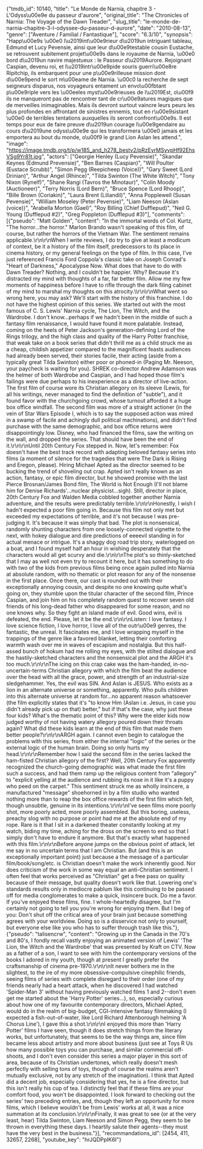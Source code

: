{"tmdb_id": 10140, "title": "Le Monde de Narnia, chapitre 3 - L'Odyss\u00e9e du passeur d'aurore", "original_title": "The Chronicles of Narnia: The Voyage of the Dawn Treader", "slug_title": "le-monde-de-narnia-chapitre-3-l-odyssee-du-passeur-d-aurore", "date": "2010-08-13", "genre": ["Aventure / Familial / Fantastique"], "score": "6.3/10", "synopsis": "Happ\u00e9s \u00e0 l\u2019int\u00e9rieur d\u2019un intriguant tableau, Edmund et Lucy Pevensie, ainsi que leur d\u00e9testable cousin Eustache, se retrouvent subitement projet\u00e9s dans le royaume de Narnia, \u00e0 bord d\u2019un navire majestueux : le Passeur d\u2019Aurore. Rejoignant Caspian, devenu roi, et l\u2019intr\u00e9pide souris guerri\u00e8re Ripitchip, ils embarquent pour une p\u00e9rilleuse mission dont d\u00e9pend le sort m\u00eame de Narnia. \u00c0 la recherche de sept seigneurs disparus, nos voyageurs entament un envo\u00fbtant p\u00e9riple vers les \u00eeles myst\u00e9rieuses de l\u2019Est, o\u00f9 ils ne manqueront pas de rencontrer tant de cr\u00e9atures magiques que de merveilles inimaginables. Mais ils devront surtout vaincre leurs peurs les plus profondes en affrontant de sinistres ennemis, tout en r\u00e9sistant \u00e0 de terribles tentations auxquelles ils seront confront\u00e9s. Il est temps pour eux de faire preuve d\u2019un courage l\u00e9gendaire au cours d\u2019une odyss\u00e9e qui les transformera \u00e0 jamais et les emportera au bout du monde, o\u00f9 le grand Lion Aslan les attend.", "image": "https://image.tmdb.org/t/p/w185_and_h278_bestv2/pRzEyrMSyvpHf92EhsVSg9Yr81t.jpg", "actors": ["Georgie Henley (Lucy Pevensie)", "Skandar Keynes (Edmund Prevensie)", "Ben Barnes (Caspian)", "Will Poulter (Eustace Scrubb)", "Simon Pegg (Reepicheep (Voice))", "Gary Sweet (Lord Drinian)", "Arthur Angel (Rhince)", "Tilda Swinton (The White Witch)", "Tony Nixon (Rynelf)", "Shane Rangi (Tavros the Minotaur)", "Colin Moody (Auctioneer)", "Terry Norris (Lord Bern)", "Bruce Spence (Lord Rhoop)", "Bille Brown (Coriakin)", "Laura Brent (Liliandil)", "Anna Popplewell (Susan Pevensie)", "William Moseley (Peter Pevensie)", "Liam Neeson (Aslan (voice))", "Arabella Morton (Gael)", "Roy Billing (Chief Dufflepud)", "Neil G. Young (Dufflepud #2)", "Greg Poppleton (Dufflepud #3)"], "comments": [{"pseudo": "Matt Golden", "content": "In the immortal words of Col. Kurtz, \"The horror...the horror.\" Marlon Brando wasn't speaking of this film, of course, but rather the horrors of the Vietnam War. The sentiment remains applicable.\r\n\r\nWhen I write reviews, I do try to give at least a modicum of context, be it a history of the film itself, predecessors to its place in cinema history, or my general feelings on the type of film. In this case, I've just referenced Francis Ford Coppola's classic take on Joseph Conrad's \"Heart of Darkness,\" Apocalypse Now. What does that have to do with Dawn Treader? Nothing, and I couldn't be happier. Why? Because it's distracted my mind with thoughts of a far, far better film. Allow me my few moments of happiness before I have to rifle through the dark filing cabinet of my mind to marshal my thoughts on this atrocity.\\\r\n\r\nWhat went so wrong here, you may ask? We'll start with the history of this franchise. I do not have the highest opinion of this series. We started out with the most famous of C. S. Lewis' Narnia cycle, The Lion, The Witch, and the Wardrobe. I don't know...perhaps if we hadn't been in the middle of such a fantasy film renaissance, I would have found it more palatable. Instead, coming on the heels of Peter Jackson's generation-defining Lord of the Rings trilogy, and the high class and quality of the Harry Potter franchise, that weak take on a book series that didn't thrill me as a child struck me as a cheap, childish appetizer compared to the magnificent feasts audiences had already been served, their stories facile, their acting (aside from a typically great Tilda Swinton) either poor or phoned-in (Paging Mr. Neeson, your paycheck is waiting for you). SHREK co-director Andrew Adamson was the helmer of both Wardrobe and Caspian, and I had hoped those film's failings were due perhaps to his inexperience as a director of live-action. The first film of course wore its Christian allegory on its sleeve (Lewis, for all his writings, never managed to find the definition of \"subtle\"), and it found favor with the churchgoing crowd, whose turnout afforded it a huge box office windfall. The second film was more of a straight actioner (in the vein of Star Wars Episode I, which is to say the supposed action was mired in a swamp of facile and achingly dull political machinations), and didn't find purchase with the same demographic, and box office returns were disappointingly low. Disney, who had financed the films, saw the writing on the wall, and dropped the series. That should have been the end of it.\r\n\r\nUntil 20th Century Fox stepped in. Now, let's remember: Fox doesn't have the best track record with adapting beloved fantasy series into films (a moment of silence for the tragedies that were The Dark is Rising and Eregon, please). Hiring Michael Apted as the director seemed to be bucking the trend of shoveling out crap. Apted isn't really known as an action, fantasy, or epic film director, but he showed promise with the last Pierce Brosnan/James Bond film, The World is Not Enough (I'll not blame him for Denise Richards'...nuclear physicist...sigh). Still, director in place, 20th Century Fox and Walden Media cobbled together another Narnia adventure, and the results were predictably terrible.\r\n\r\nHonestly, I wish I hadn't expected a poor film going in. Because this film not only met but exceeded my expectations of terrible, and it's not because I was pre-judging it. It's because it was simply that bad. The plot is nonsensical, randomly shunting characters from one loosely-connected vignette to the next, with hokey dialogue and dire predictions of eeeevil standing in for actual menace or intrigue. It's a shaggy dog road trip story, waterlogged on a boat, and I found myself half an hour in wishing desperately that the characters would all get scurvy and die.\r\n\r\nThe plot's so thinly-sketched that I may as well not even try to recount it here, but it has something to do with two of the kids from previous films being once again pulled into Narnia at absolute random, with no thematic or plot reason for any of the nonsense in the first place. Once there, our cast is rounded out with their exceptionally annoying cousin, and despite no one knowing quite what's going on, they stumble upon the titular character of the second film, Prince Caspian, and join him on his completely random quest to recover seven old friends of his long-dead father who disappeared for some reason, and no one knows why. So they fight an island made of evil. Good wins, evil is defeated, the end. Please, let it be the end.\r\n\r\nListen: I love fantasy. I love science fiction, I love horror, I love all of the outr\u00e9 genres, the fantastic, the unreal. It fascinates me, and I love wrapping myself in the trappings of the genre like a favored blanket, letting their comforting warmth wash over me in waves of escapism and nostalgia. But this half-assed bunch of hokum had me rolling my eyes, with the stilted dialogue and the hastily-sketched characters and the nonsensical plot and the ARGH it's too much.\r\n\r\nThe icing on this crap cake was the ham-handed, in-no-uncertain-terms Christian allegory with which the film beat the audience over the head with all the grace, power, and strength of an industrial-size sledgehammer. Yes, the evil was SIN. And Aslan is JESUS. Who exists as a lion in an alternate universe or something, apparently. Who pulls children into this alternate universe at random for...no apparent reason whatsoever (the film explicitly states that it's \"to know Him (Aslan i.e. Jesus, in case you didn't already pick up on that) better,\" but if that's the case, why just these four kids? What's the thematic point of this? Why were the elder kids now judged worthy of not having watery allegory poured down their throats again? What did these kids learn at the end of this film that made them better people?\r\n\r\nARGH again. I cannot even begin to catalogue the problems with this series, from either the internal \"logic\" of the series or the external logic of the human brain. Doing so only hurts my head.\r\n\r\nRemember how I said the second film in the series lacked the ham-fisted Christian allegory of the first? Well, 20th Century Fox apparently recognized the church-going demographic was what made the first film such a success, and had them ramp up the religious content from \"allegory\" to \"explicit yelling at the audience and rubbing its nose in it like it's a puppy who peed on the carpet.\" This sentiment struck me as wholly insincere, a manufactured \"message\" shoehorned in by a film studio who wanted nothing more than to reap the box office rewards of the first film which felt, though unsubtle, genuine in its intentions.\r\n\r\nI've seen films more poorly shot, more poorly acted, more poorly assembled. But this boring, useless, preachy slog with no purpose or point had me at the absolute end of my rope. Rare is it that I sit in a darkened theater constantly looking at my watch, biding my time, aching for the dross on the screen to end so that I simply don't have to endure it anymore. But that's exactly what happened with this film.\r\n\r\nBefore anyone jumps on the obvious point of attack, let me say in no uncertain terms that I am Christian. But (and this is an exceptionally important point) just because a the message of a particular film/book/song/etc. is Christian doesn't make the work inherently good. Nor does criticism of the work in some way equal an anti-Christian sentiment. I often feel that works perceived as \"Christian\" get a free pass on quality because of their message, but quality doesn't work like that. Lowering one's standards results only in mediocre pablum like this continuing to be passed off for media conglomerates to make a quick, insincere buck. Do me a favor. If you've enjoyed these films, fine. I whole-heartedly disagree, but I'm certainly not going to tell you you're wrong for enjoying them. But I beg of you: Don't shut off the critical area of your brain just because something agrees with your worldview. Doing so is a disservice not only to yourself, but everyone else like you who has to suffer through trash like this."}, {"pseudo": "talisencrw", "content": "Growing up in the Canada in the 70's and 80's, I fondly recall vastly enjoying an animated version of Lewis' 'The Lion, the Witch and the Wardrobe' that was presented by Kraft on CTV. Now as a father of a son, I want to see with him the contemporary versions of the books I adored in my youth, though at present I greatly prefer the craftsmanship of cinema pre-1970.\r\n\r\nIt never bothers me in the slightest, to the ire of my more obsessive-compulsive cinephilic friends, seeing films of series with complete disregard to their order (one of my friends nearly had a heart attack, when he discovered I had watched 'Spider-Man 3' without having previously watched films 1 and 2--don't even get me started about the 'Harry Potter' series...), so, especially curious about how one of my favourite contemporary directors, Michael Apted, would do in the realm of big-budget, CGI-intensive fantasy filmmaking (I expected a fish-out-of-water, like Lord Richard Attenborough helming 'A Chorus Line'), I gave this a shot.\r\n\r\nI enjoyed this more than 'Harry Potter' films I have seen, though it does stretch things from the literary works, but unfortunately, that seems to be the way things are, since film became less about artistry and more about business (just see at Toys R Us how many possible toys you can purchase, and similar commercial off-shoots, and I don't even consider this series a major player in this sort of area, because of its Christian undertones, which really doesn't mesh perfectly with selling tons of toys, though of course the realms aren't mutually exclusive, not by any stretch of the imagination). I think that Apted did a decent job, especially considering that yes, he is a fine director, but this isn't really his cup of tea. I distinctly feel that if these films are your comfort food, you won't be disappointed. I look forward to checking out the series' two preceding entries, and, though they left an opportunity for more films, which I believe wouldn't be from Lewis' works at all, it was a nice summation at its conclusion.\r\n\r\nFinally, it was great to see (or at the very least, hear) Tilda Swinton, Liam Neeson and Simon Pegg, they seem to be thrown in everything these days. I heartily salute their agents--they must have the very best in the business."}], "recommandations_id": [2454, 411, 32657, 2268], "youtube_key": "hrJQDPpIK6I"}